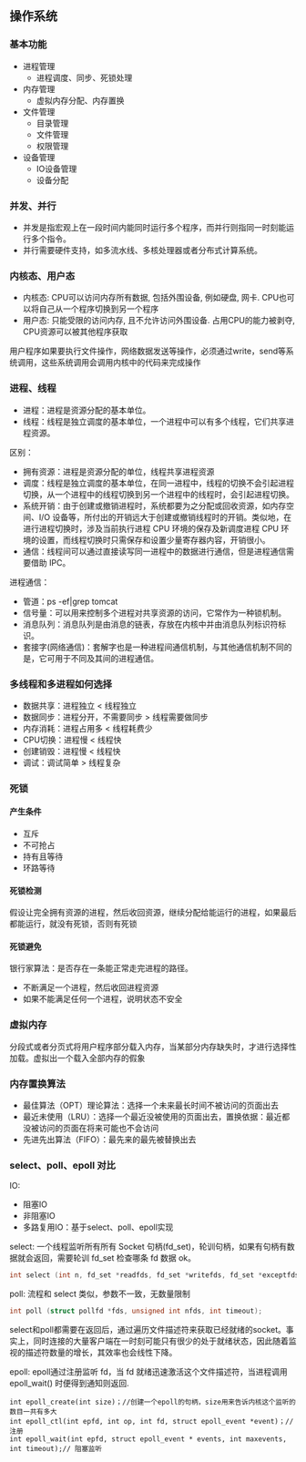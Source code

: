 ## 操作系统

### 基本功能

* 进程管理
    * 进程调度、同步、死锁处理
* 内存管理
    * 虚拟内存分配、内存置换
* 文件管理
    * 目录管理
    * 文件管理
    * 权限管理
* 设备管理
    * IO设备管理
    * 设备分配

### 并发、并行

* 并发是指宏观上在一段时间内能同时运行多个程序，而并行则指同一时刻能运行多个指令。
* 并行需要硬件支持，如多流水线、多核处理器或者分布式计算系统。

### 内核态、用户态

* 内核态: CPU可以访问内存所有数据, 包括外围设备, 例如硬盘, 网卡. CPU也可以将自己从一个程序切换到另一个程序
* 用户态: 只能受限的访问内存, 且不允许访问外围设备. 占用CPU的能力被剥夺, CPU资源可以被其他程序获取

用户程序如果要执行文件操作，网络数据发送等操作，必须通过write，send等系统调用，这些系统调用会调用内核中的代码来完成操作

### 进程、线程

* 进程：进程是资源分配的基本单位。
* 线程：线程是独立调度的基本单位，一个进程中可以有多个线程，它们共享进程资源。

区别：

* 拥有资源：进程是资源分配的单位，线程共享进程资源
* 调度：线程是独立调度的基本单位，在同一进程中，线程的切换不会引起进程切换，从一个进程中的线程切换到另一个进程中的线程时，会引起进程切换。
* 系统开销：由于创建或撤销进程时，系统都要为之分配或回收资源，如内存空间、I/O 设备等，所付出的开销远大于创建或撤销线程时的开销。类似地，在进行进程切换时，涉及当前执行进程 CPU 环境的保存及新调度进程 CPU
  环境的设置，而线程切换时只需保存和设置少量寄存器内容，开销很小。
* 通信：线程间可以通过直接读写同一进程中的数据进行通信，但是进程通信需要借助 IPC。

进程通信：

* 管道：ps -ef|grep tomcat
* 信号量：可以用来控制多个进程对共享资源的访问，它常作为一种锁机制。
* 消息队列：消息队列是由消息的链表，存放在内核中并由消息队列标识符标识。
* 套接字(网络通信)：套解字也是一种进程间通信机制，与其他通信机制不同的是，它可用于不同及其间的进程通信。

### 多线程和多进程如何选择

* 数据共享：进程独立 \< 线程独立
* 数据同步：进程分开，不需要同步 \> 线程需要做同步
* 内存消耗：进程占用多 \< 线程耗费少
* CPU切换：进程慢 \< 线程快
* 创建销毁：进程慢 \< 线程快
* 调试：调试简单 \> 线程复杂

### 死锁

#### 产生条件

* 互斥
* 不可抢占
* 持有且等待
* 环路等待

#### 死锁检测

假设让完全拥有资源的进程，然后收回资源，继续分配给能运行的进程，如果最后都能运行，就没有死锁，否则有死锁

#### 死锁避免

银行家算法：是否存在一条能正常走完进程的路径。

* 不断满足一个进程，然后收回进程资源
* 如果不能满足任何一个进程，说明状态不安全

### 虚拟内存

分段式或者分页式将用户程序部分载入内存，当某部分内存缺失时，才进行选择性加载。虚拟出一个载入全部内存的假象

### 内存置换算法

* 最佳算法（OPT）理论算法：选择一个未来最长时间不被访问的页面出去
* 最近未使用（LRU）：选择一个最近没被使用的页面出去，置换依据：最近都没被访问的页面在将来可能也不会访问
* 先进先出算法（FIFO）：最先来的最先被替换出去

### select、poll、epoll 对比

IO:

* 阻塞IO
* 非阻塞IO
* 多路复用IO：基于select、poll、epoll实现

select:
一个线程监听所有所有 Socket 句柄(fd_set)，轮训句柄，如果有句柄有数据就会返回，需要轮训 fd_set 检查哪条 fd 数据 ok。

~~~ c
int select (int n, fd_set *readfds, fd_set *writefds, fd_set *exceptfds, struct timeval *timeout);
~~~

poll:
流程和 select 类似，参数不一致，无数量限制

~~~ c
int poll (struct pollfd *fds, unsigned int nfds, int timeout);
~~~

select和poll都需要在返回后，通过遍历文件描述符来获取已经就绪的socket。事实上，同时连接的大量客户端在一时刻可能只有很少的处于就绪状态，因此随着监视的描述符数量的增长，其效率也会线性下降。

epoll:
epoll通过注册监听 fd，当 fd 就绪迅速激活这个文件描述符，当进程调用 epoll_wait() 时便得到通知则返回.

~~~
int epoll_create(int size)；//创建一个epoll的句柄，size用来告诉内核这个监听的数目一共有多大
int epoll_ctl(int epfd, int op, int fd, struct epoll_event *event)；// 注册
int epoll_wait(int epfd, struct epoll_event * events, int maxevents, int timeout);// 阻塞监听
~~~